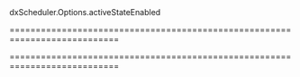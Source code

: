 <!--id-->dxScheduler.Options.activeStateEnabled<!--/id-->
===========================================================================
<!--hidden--><!--/hidden-->
===========================================================================

